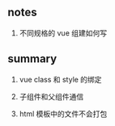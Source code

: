 ## notes

1. 不同规格的 vue 组建如何写

## summary

1. vue class 和 style 的绑定

2. 子组件和父组件通信

3. html 模板中的文件不会打包